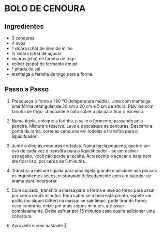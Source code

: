 # BOLO DE CENOURA
## Ingredientes

* 3 cenouras
* 4 ovos
* 1 xícara (chá) de óleo de milho
* ½ xícara (chá) de açúcar
* xícaras (chá) de farinha de trigo
* colher (sopa) de fermento em pó
* 1 pitada de sal
* manteiga e farinha de trigo para a forma

## Passo a Passo

1. Preaqueça o forno a 180 ºC (temperatura média). Unte com manteiga uma fôrma retangular de 30 cm x 20 cm e 5 cm de altura. Polvilhe com farinha de trigo, chacoalhe e bata sobre a pia para tirar o excesso.

2. Numa tigela, coloque a farinha, o sal e o fermento, passando pela peneira. Misture e reserve. 
Lave e descasque as cenouras. Descarte a ponta da rama, corte as cenouras em rodelas e transfira para o liquidifcador. 

3. Junte o óleo às cenouras cortadas. Numa tigela pequena, quebre um ovo de cada vez e transfira para o liquidificador – se um estiver estragado, você não perde a receita. Acrescente o açúcar e bata bem até ficar liso, por cerca de 5 minutos. 

4. Transfira a mistura líquida para uma tigela grande e adicione aos poucos os ingredientes secos, misturando delicadamente com um batedor de arame para incorporar.

5. Com cuidado, transfira a massa para a fôrma e leve ao forno para assar por cerca de 45 minutos. Para saber se o bolo está pronto, espete um palito (ou algum talher) na massa: se sair limpo, pode tirar do forno; caso contrário, deixe por mais alguns minutos, até assar completamente. Deixe esfriar por 15 minutos caso queira adicionar uma cobertura.

6. Aproveite e com bastante 🤠